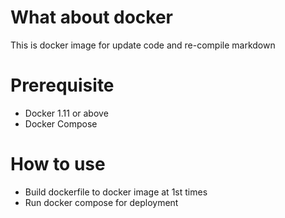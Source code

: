 # What about docker
 This is docker image for update code and re-compile markdown

# Prerequisite
- Docker 1.11 or above
- Docker Compose

# How to use
  - Build dockerfile to docker image at 1st times
  - Run docker compose for deployment
